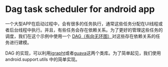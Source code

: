 # Dag task scheduler for android app

一个大型APP在启动过程中，会有很多的任务执行，通常这些任务分配在UI线程或者后台线程中执行。并且，有些任务会存在依赖关系。为了更好的管理这些任务的调度，我们在这个示例中使用一个 [DAG（有向无环图）](https://en.wikipedia.org/wiki/Directed_acyclic_graph)对这些存在依赖关系的任务进行建模。

DAG 的实现，可以利用[jgrapht](http://www.jgrapht.org)或者[guava](https://github.com/google/guava)这两个类库。为了简单起见，我们使用android.support.utils 中的简单实现。